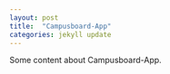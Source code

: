 ```yaml
---
layout: post
title:  "Campusboard-App"
categories: jekyll update
---
```


Some content about Campusboard-App.